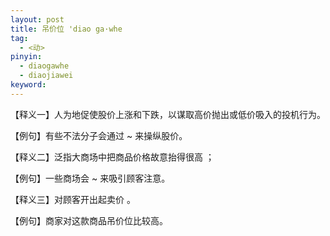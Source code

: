 ```yaml
---
layout: post
title: 吊价位 'diao ga·whe
tag:
  - <动>
pinyin: 
  - diaogawhe
  - diaojiawei
keyword: 
---
```



【释义一】人为地促使股价上涨和下跌，以谋取高价抛出或低价吸入的投机行为。                    

【例句】有些不法分子会通过 ~ 来操纵股价。                     

【释义二】泛指大商场中把商品价格故意抬得很高 ；             

【例句】一些商场会 ~ 来吸引顾客注意。                       
 
【释义三】对顾客开出起卖价 。
 
【例句】商家对这款商品吊价位比较高。                             
           
                                        
                   